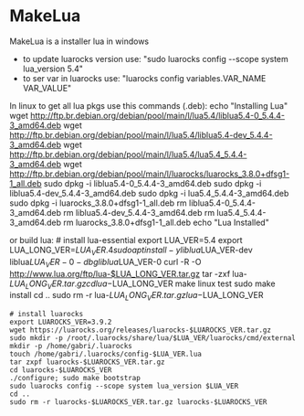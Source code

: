 # MakeLua
MakeLua is a installer lua in windows
 - to update luarocks version use: "sudo luarocks config --scope system lua_version 5.4"
 - to ser var in luarocks use: "luarocks config variables.VAR_NAME VAR_VALUE"

In linux to get all lua pkgs use this commands (.deb):
    echo "Installing Lua"
    wget http://ftp.br.debian.org/debian/pool/main/l/lua5.4/liblua5.4-0_5.4.4-3_amd64.deb
    wget http://ftp.br.debian.org/debian/pool/main/l/lua5.4/liblua5.4-dev_5.4.4-3_amd64.deb
    wget http://ftp.br.debian.org/debian/pool/main/l/lua5.4/lua5.4_5.4.4-3_amd64.deb
    wget http://ftp.br.debian.org/debian/pool/main/l/luarocks/luarocks_3.8.0+dfsg1-1_all.deb
    sudo dpkg -i liblua5.4-0_5.4.4-3_amd64.deb
    sudo dpkg -i liblua5.4-dev_5.4.4-3_amd64.deb
    sudo dpkg -i lua5.4_5.4.4-3_amd64.deb
    sudo dpkg -i luarocks_3.8.0+dfsg1-1_all.deb
    rm liblua5.4-0_5.4.4-3_amd64.deb
    rm liblua5.4-dev_5.4.4-3_amd64.deb
    rm lua5.4_5.4.4-3_amd64.deb
    rm luarocks_3.8.0+dfsg1-1_all.deb
    echo "Lua Installed"

or build lua:
    # install lua-essential
    export LUA_VER=5.4
    export LUA_LONG_VER=$LUA_VER.4
    sudo apt install -y liblua$LUA_VER-dev liblua$LUA_VER-0-dbg liblua$LUA_VER-0
    curl -R -O http://www.lua.org/ftp/lua-$LUA_LONG_VER.tar.gz
    tar -zxf lua-$LUA_LONG_VER.tar.gz
    cd lua-$LUA_LONG_VER
    make linux test
    sudo make install
    cd ..
    sudo rm -r lua-$LUA_LONG_VER.tar.gz lua-$LUA_LONG_VER

    # install luarocks
    export LUAROCKS_VER=3.9.2
    wget https://luarocks.org/releases/luarocks-$LUAROCKS_VER.tar.gz
    sudo mkdir -p /root/.luarocks/share/lua/$LUA_VER/luarocks/cmd/external
    mkdir -p /home/gabri/.luarocks
    touch /home/gabri/.luarocks/config-$LUA_VER.lua
    tar zxpf luarocks-$LUAROCKS_VER.tar.gz
    cd luarocks-$LUAROCKS_VER
    ./configure; sudo make bootstrap
    sudo luarocks config --scope system lua_version $LUA_VER
    cd ..
    sudo rm -r luarocks-$LUAROCKS_VER.tar.gz luarocks-$LUAROCKS_VER
